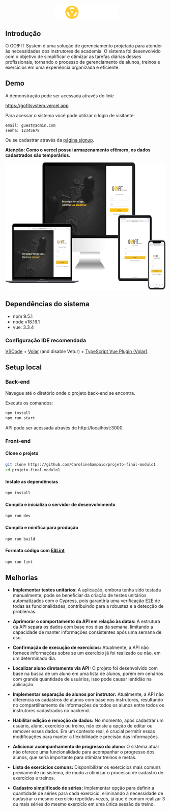 <p align=center>
    <img src="src/assets/gofit_logo_white.svg" width="200">
</p>

## Introdução

O GO!FIT System é uma solução de gerenciamento projetada para atender às necessidades dos instrutores de academia. O sistema foi desenvolvido com o objetivo de simplificar e otimizar as tarefas diárias desses profissionais, tornando o processo de gerenciamento de alunos, treinos e exercícios em uma experiência organizada e eficiente.

## Demo

A demonstração pode ser acessada através do link:

https://gofitsystem.vercel.app

Para acessar o sistema você pode utilizar o login de visitante:

```
email: guest@admin.com
senha: 12345678
```

Ou se cadastrar através da [página signup](https://gofitsystem.vercel.app/signup).

**Atenção: Como o vercel possui armazenamento efêmero, os dados cadastrados são temporários.**

<p align=center>
<img src= "mockup.png" height="400">
</p>

## Dependências do sistema

- npm 9.5.1
- node v18.16.1
- vue: 3.3.4

### Configuração IDE recomendada

[VSCode](https://code.visualstudio.com/) + [Volar](https://marketplace.visualstudio.com/items?itemName=Vue.volar) (and disable Vetur) + [TypeScript Vue Plugin (Volar)](https://marketplace.visualstudio.com/items?itemName=Vue.vscode-typescript-vue-plugin).

## Setup local

### Back-end

Navegue até o diretório onde o projeto back-end se encontra.

Execute os comandos:

```bash
npm install
npm run start
```

API pode ser acessada através de http://localhost:3000.

### Front-end

#### Clone o projeto

```bash
git clone https://github.com/CarolineSampaio/projeto-final-modulo1
cd projeto-final-modulo1
```

#### Instale as dependências

```bash
npm install
```

#### Compila e inicializa o servidor de desenvolvimento

```sh
npm run dev
```

#### Compila e minifica para produção

```sh
npm run build
```

#### Formata código com [ESLint](https://eslint.org/)

```sh
npm run lint
```

## Melhorias

- **Implementar testes unitários**: A aplicação, embora tenha sido testada manualmente, pode se beneficiar da criação de testes unitários automatizados com o Cypress, pois garantiria uma verificação E2E de todas as funcionalidades, contribuindo para a robustez e a detecção de problemas.

- **Aprimorar o comportamento da API em relação às datas:** A estrutura da API separa os dados com base nos dias da semana, limitando a capacidade de manter informações consistentes após uma semana de uso.
- **Confirmação de execução de exercícios:** Atualmente, a API não fornece informações sobre se um exercício já foi realizado ou não, em um determinado dia.
- **Localizar aluno diretamente via API:** O projeto foi desenvolvido com base na busca de um aluno em uma lista de alunos, porém em cenários com grande quantidade de usuários, isso pode causar lentidão na aplicação.
- **Implementar separação de alunos por instrutor:** Atualmente, a API não diferencia os cadastros de alunos com base nos instrutores, resultando no compartilhamento de informações de todos os alunos entre todos os instrutores cadastrados no backend.

- **Habilitar edição e remoção de dados:** No momento, após cadastrar um usuário, aluno, exercício ou treino, não existe a opção de editar ou remover esses dados. Em um contexto real, é crucial permitir essas modificações para manter a flexibilidade e precisão das informações.
- **Adicionar acompanhamento de progresso do aluno:** O sistema atual não oferece uma funcionalidade para acompanhar o progresso dos alunos, que seria importante para otimizar treinos e metas.
- **Lista de exercícios comuns:** Disponibilizar os exercícios mais comuns previamente no sistema, de modo a otimizar o processo de cadastro de exercícios e treinos.
- **Cadastro simplificado de séries:** Implementar opção para definir a quantidade de séries para cada exercício, eliminando a necessidade de cadastrar o mesmo exercício repetidas vezes, já que é comum realizar 3 ou mais séries do mesmo exercício em uma única sessão de treino.
